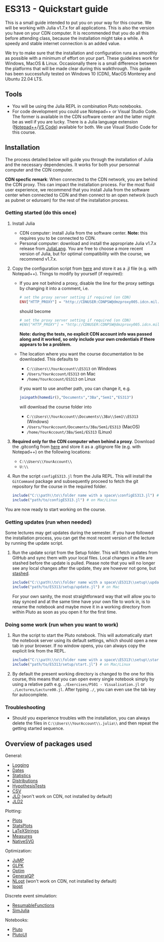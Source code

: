 # ES313 - Quickstart guide
This is a small guide intended to put you on your way for this course. We will be working with Julia v1.7.x for all applications. This is also the version you have on your CDN computer. It is recommended that you do all this before attending class, because the installation might take a while. A speedy and stable internet connection is an added value.

We try to make sure that the installation and configuration runs as smoothly as possible with a minimum of effort on your part. These guidelines work for Windows, MacOS & Linux. Occasionally there is a small difference between the platforms that will be made clear during this walkthrough. This guide has been successfully tested on Windows 10 (CDN), MacOS Monterey and Ubuntu 22.04 LTS.

## Tools
* You will be using the Julia REPL in combination Pluto notebooks.
* For code development you could use Notepad++ or Visual Studio Code. The former is available in the CDN software center and the latter might be as well if you are lucky. There is a Julia language extension ([Notepad++](https://github.com/JuliaEditorSupport/julia-NotepadPlusPlus)/[VS Code](https://code.visualstudio.com/docs/languages/julia)) available for both. We use Visual Studio Code for this course.


## Installation
The process detailed below will guide you through the installation of Julia and the necessary dependencies. It works for both your personnal computer and the CDN computer.

**CDN specfic remark**:
When connected to the CDN network, you are behind the CDN proxy. This can impact the installation process. For the most fluid user experience, we recommend that you install Julia
from the software center when connected to CDN and then connect to an open network (such as pubnet or eduroam) for the rest of the installation process.
### Getting started (do this once)
1. Install Julia
    * CDN computer: install Julia from the software center. **Note:** this requires you to be connected to CDN. 
    * Personal computer: download and install the appropriate Julia v1.7.x release from [JuliaLang](https://julialang.org/downloads/oldreleases/). You are free to choose a more recent version of Julia, but for optimal compatibility with the course, we recommend v1.7.x.
2. Copy the configuration script from [here](https://raw.githubusercontent.com/BenLauwens/ES313/master/Setup/configES313.jl) and store it as a .jl file (e.g. with Notepad++). Things to modify by yourself (if required):
    * If you are not behind a proxy, disable the line for the proxy settings by changing it into a comment, i.e.
        ```julia
        # set the proxy server setting if required (on CDN)
        ENV["HTTP_PROXY"] = "http://CDNUSER:CDNPSW@dmzproxy005.idcn.mil.intra:8080"
        ```
        should become
        ```julia
        # set the proxy server setting if required (on CDN)
        #ENV["HTTP_PROXY"] = "http://CDNUSER:CDNPSW@dmzproxy005.idcn.mil.intra:8080"
        ```

        **Note: during the tests, no explicit CDN account info was passed along and it worked, so only include your own credentials if there appears to be a problem.**
    * The location where you want the course documentation to be downloaded. This defaults to
        * `C:\\Users\\YourAccount\\ES313` on Windows 
        * `/Users/YourAccount/ES313` on Mac
        * `/home/YourAccount/ES313` on Linux

        if you want to use another path, you can change it, e.g.
        ```Julia
        joinpath(homedir(),"Documents","3Ba","Sem1","ES313")
        ```
        will download the course folder into 
        * `C:\\Users\\YourAccount\\Documents\\3Ba\\Sem1\\ES313` (Windows)
        *  `/Users/YourAccount/Documents/3Ba/Sem1/ES313` (MacOS)
        * `/home/YourAccount/3Ba/Sem1/ES313` (Linux)
    
3. **Required only for the CDN computer when behind a proxy**. Download the .gitconfig  from [here](https://raw.githubusercontent.com/BenLauwens/ES313/master/Setup/.gitconfig) and store it as a .gitignore file (e.g. with Notepad++) on the following locations:
    * `C:\\Users\\YourAccount\\`
    * `U:\\`
    
        
2. Run the script `configES313.jl` from the Julia REPL. This will install the `GitCommand` package and subsequently proceed to fetch the git repository for the course in the required folder.
    ```Julia
    include("C:\\path\\to\\folder name with a space\\configES313.jl") # on Windows
    include("path/to/configES313.jl") # on Mac/Linux
    ```

You are now ready to start working on the course.
### Getting updates (run when needed)
Some lectures may get updates during the semester. If you have followed the installation process, you can get the most recent version of the lecture by running the update script.

1. Run the update script from the Setup folder. This will fetch updates from GitHub and sync them with your local files. Local changes in a file are stashed before the update is pulled. Please note that you will no longer see any local changes after the update, they are however not gone, but [stashed](https://git-scm.com/docs/git-stash).
    ```Julia
    include("C:\\path\\to\\folder name with a space\\ES313\\setup\\update.jl") # on Windows
    include("path/to/ES313/setup/update.jl") # on Mac
    ```
    For your own sanity, the most straightforward way that will allow you to stay synced and at the same time have your own file to work in, is to rename the notebook and maybe move it in a working directory from within Pluto as soon as you open it for the first time.
### Doing some work (run when you want to work)
1. Run the script to start the Pluto notebook. This will automatically start the notebook server using its default settings, which should open a new tab in your browser. If no window opens, you can always copy the explicit link from the REPL.
    ```Julia
    include("C:\\path\\to\\folder name with a space\\ES313\\setup\\start.jl") # on Windows
    include("path/to/ES313/setup/start.jl") # on Mac/Linux
    ```
2. By default the present working directory is changed to the one for this course, this means that you can open every single notebook simply by using a relative path e.g. `./Exercises/PS01 - Visualisation.jl` or `./Lectures/Lecture00.jl`. After typing `./`, you can even use the tab key for autocomplete.
### Troubleshooting
* Should you experience troubles with the installation, you can always delete the files in `C:\\Users\\YourAccount\\.julia\\` and then repeat the getting started sequence.

##  Overview of packages used

General:
* [Logging](https://docs.julialang.org/en/v1.2/stdlib/Logging/#)
* [Dates](https://docs.julialang.org/en/v1.2/stdlib/Dates/)
* [Statistics](https://docs.julialang.org/en/v1.2/stdlib/Statistics/)
* [Distributions](https://juliastats.org/Distributions.jl/stable/)
* [HypothesisTests](https://juliastats.org/HypothesisTests.jl/stable/)
* [CSV](https://juliadata.github.io/CSV.jl/stable/)
* [JLD](https://github.com/JuliaIO/JLD.jl) (won't work on CDN, not installed by default)
* [JLD2](https://github.com/JuliaIO/JLD2.jl)

Plotting:
* [Plots](http://docs.juliaplots.org/latest/)
* [StatsPlots](https://github.com/JuliaPlots/StatsPlots.jl)
* [LaTeXStrings](https://github.com/stevengj/LaTeXStrings.jl)
* [Measures](https://github.com/JuliaGraphics/Measures.jl)
* [NativeSVG](https://github.com/BenLauwens/NativeSVG.jl)

Optimization:
* [JuMP](https://jump.dev/JuMP.jl/v0.19.0/index.html)
* [GLPK](https://github.com/jump-dev/GLPK.jl)
* [Optim](https://julianlsolvers.github.io/Optim.jl/stable/)
* [GeneralQP](https://github.com/oxfordcontrol/GeneralQP.jl)
* [NLopt](https://github.com/JuliaOpt/NLopt.jl) (won't work on CDN, not installed by default)
* [Ipopt](https://ipoptjl.readthedocs.io/en/latest/ipopt.html)

Discrete event simulation:
* [ResumableFunctions](https://github.com/BenLauwens/ResumableFunctions.jl)
* [SimJulia](https://github.com/BenLauwens/SimJulia.jl)

Notebooks:
* [Pluto](https://github.com/fonsp/Pluto.jl)
* [PlutoUI](https://github.com/fonsp/PlutoUI.jl)